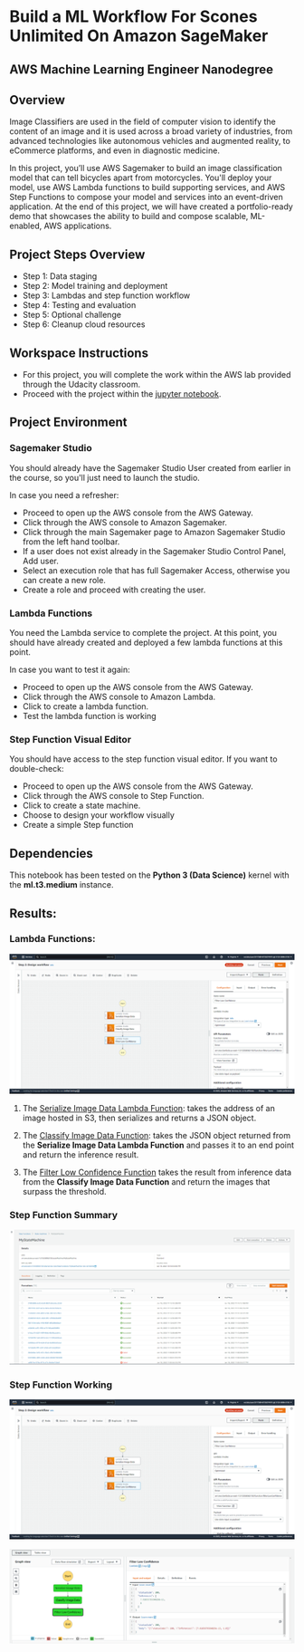 # Build a ML Workflow For Scones Unlimited On Amazon SageMaker

## AWS Machine Learning Engineer Nanodegree

## Overview

Image Classifiers are used in the field of computer vision to identify the content of an image and it is used across a broad variety of industries, from advanced technologies like autonomous vehicles and augmented reality, to eCommerce platforms, and even in diagnostic medicine.

In this project, you’ll use AWS Sagemaker to build an image classification model that can tell bicycles apart from motorcycles. You'll deploy your model, use AWS Lambda functions to build supporting services, and AWS Step Functions to compose your model and services into an event-driven application. At the end of this project, we will have created a portfolio-ready demo that showcases the ability to build and compose scalable, ML-enabled, AWS applications.

## Project Steps Overview
- Step 1: Data staging
- Step 2: Model training and deployment
- Step 3: Lambdas and step function workflow
- Step 4: Testing and evaluation
- Step 5: Optional challenge
- Step 6: Cleanup cloud resources

## Workspace Instructions

* For this project, you will complete the work within the AWS lab provided through the Udacity classroom.
* Proceed with the project within the [jupyter notebook](Build_a_ML_Workflow_For_Scones_Unlimited_Notebook.ipynb).

## Project Environment

### Sagemaker Studio
You should already have the Sagemaker Studio User created from earlier in the course, so you'll just need to launch the studio.

In case you need a refresher:

- Proceed to open up the AWS console from the AWS Gateway.
- Click through the AWS console to Amazon Sagemaker.
- Click through the main Sagemaker page to Amazon Sagemaker Studio from the left hand toolbar.
- If a user does not exist already in the Sagemaker Studio Control Panel, Add user.
- Select an execution role that has full Sagemaker Access, otherwise you can create a new role.
- Create a role and proceed with creating the user.

### Lambda Functions
You need the Lambda service to complete the project. At this point, you should have already created and deployed a few lambda functions at this point.

In case you want to test it again:

- Proceed to open up the AWS console from the AWS Gateway.
- Click through the AWS console to Amazon Lambda.
- Click to create a lambda function.
- Test the lambda function is working

### Step Function Visual Editor
You should have access to the step function visual editor. If you want to double-check:

- Proceed to open up the AWS console from the AWS Gateway.
- Click through the AWS console to Step Function.
- Click to create a state machine.
- Choose to design your workflow visually
- Create a simple Step function

## Dependencies
This notebook has been tested on the **Python 3 (Data Science)** kernel with the **ml.t3.medium** instance.


## Results:

### Lambda Functions:
![Lambda Functions](Images/Step_Function_Order.PNG "Lambda Functions")

1. The [Serialize Image Data Lambda Function](lambda_functions/serializeImageData.py): 
takes the address of an image hosted in S3, then serializes and returns a JSON object.

2. The [Classify Image Data Function](lambda_functions/classifyImageData.py):
takes the JSON object returned from the **Serialize Image Data Lambda Function** and passes it to an end point and return the inference result.

3. The [Filter Low Confidence Function](lambda_functions/filterLowConfidence.py) takes the result from inference data from the **Classify Image Data Function** and return the images that surpass the threshold.  


### Step Function Summary
![Step Function Summary](Images/step_function_summary.PNG "Step Function Summary")

### Step Function Working
![Step Function Creation](Images/Step_Function_Order.PNG "Step Functions Creation")

![Step Function Working](Images/Step_Function_success.PNG "Step Function Working")

